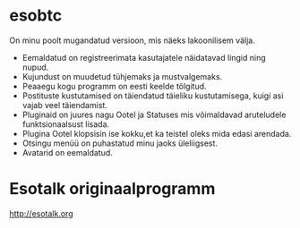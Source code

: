 esobtc
======
On minu poolt mugandatud versioon, mis näeks lakoonilisem välja.
+ Eemaldatud on registreerimata kasutajatele näidatavad lingid ning nupud.
+ Kujundust on muudetud tühjemaks ja mustvalgemaks.
+ Peaaegu kogu programm on eesti keelde tõlgitud.
+ Postituste kustutamised on täiendatud täieliku kustutamisega, kuigi asi vajab veel täiendamist.
+ Pluginaid on juures nagu Ootel ja Statuses mis võimaldavad aruteludele funktsionaalsust lisada.
+ Plugina Ootel klopsisin ise kokku,et ka teistel oleks mida edasi arendada.
+ Otsingu menüü on puhastatud minu jaoks üleliigsest.
+ Avatarid on eemaldatud.

Esotalk originaalprogramm
======
http://esotalk.org
